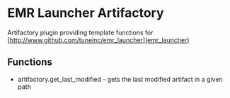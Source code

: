 # EMR Launcher Artifactory

Artifactory plugin providing template functions for [http://www.github.com/tuneinc/emr_launcher](emr_launcher)

## Functions

* artifactory.get_last_modified - gets the last modified artifact in a given path
